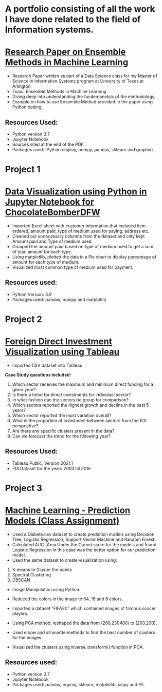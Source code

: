 
# A portfolio consisting of all the work I have done related to the field of Information systems. 


# [Research Paper on Ensemble Methods in Machine Learning](https://github.com/zain123d/Zain_portfolio/files/6274761/Ensemble.Methods.By.Zain.Ul.Abiden.pdf)

* Research Paper written as part of a Data Science class for my Master of Science in Information Systems program at University of Texas at Arlington
* Topic: Ensemble Methods in Machine Learning.
* Diving deep into understanding the fundemanetals of the methodology.
* Example on how to use Ensemble Method provided in the paper using Python coding.

## Resources Used:
* Python version 3.7
* Jupyter Notebook
* Sources sited at the end of the PDF
* Packages used: IPython.display, numpy, pandas, sklearn and graphviz.


# Project 1

# [Data Visualization using Python in Jupyter Notebook for ChocolateBomberDFW](https://github.com/zain123d/Zain_portfolio/files/6275523/chocolatebomberdfw.-.most.common.payment.type.pdf)
 
* Imported Excel sheet with customer information that included item ordered, amount paid, type of medium used for paying, address etc.
* Cleaned out unnecessary columns from the dataset and only kept Amount paid and Type of medium used.
* Grouped the amount paid based on type of medium used to get a sum of total amount for each type.
* Using matplotlib, plotted the data in a Pie chart to display percentage of amount for each type of medium.
* Visualized most common type of medium used for payment. 


## Resources used:
* Python Version: 3.9
* Packages used: pandas, numpy and matplotlib

# Project 2

# [Foreign Direct Investment Visualization using Tableau](https://public.tableau.com/profile/zain.ul.abiden#!/vizhome/FDICaseStudy-Zain/Dashboard1) 
* Imported CSV dataset into Tableau 

**Case Study questions included:**

1. Which sector receives the maximum and minimum direct funding for a given year?
2. Is there a trend for direct investments for individual sector?
3. In what fashion can the sectors be group for comparison?
4. Which sectors reported the highest growth and decline in the past 5 years?
5. Which sector reported the most variation overall?
6. What is the proportion of investment between sectors from the FDI perspective?
7. Are there any specific clusters present in the data?
8. Can we forecast the trend for the following year?

## Resources Used:
* Tableau Public; Version 2021.1
* FDI Dataset for the years 2000 till 2016

# Project 3

# [Machine Learning - Prediction Models (Class Assignment)](https://github.com/zain123d/Zain_portfolio/files/6274632/Machine.Learning.Assignment.3.-.Zain.Ul.Abiden.pdf)

* Used a Diabete.csv dataset to create prediction models using Decision Tree, Logistic Regression, Support Vector Machine and Random Forest.
* Calculated AUC (Area Under the Curve) score for the models and found Logistic Regression in this case was the better option for our prediction model. 
* Used the same dataset to create visualization using:
 1. K-means to Cluster the points
 2. Spectral Clustering 
 3. DBSCAN

* Image Manipulation using Python.
* Reduced the colors in the image to 64, 16 and 8 colors. 

* Imported a dataset "FIFA20" which contained images of famous soccer players.
* Using PCA method, reshaped the data from (200,230400) to (200,200).
* Used elbow and silhouette methods to find the best number of clusters for the images.
* Visualized the clusters using inverse_transform() function in PCA.

## Resources used:
* Python version 3.7
* Jupyter Notebook
* Packages used: pandas, nupmy, sklearn, matplotlib, scipy and PIL 




